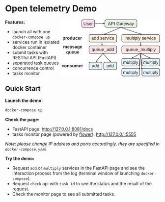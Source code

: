 # Open telemetry Demo

<img src="demo.svg" width=320 align="right">

**Features:**

- launch all with one `docker-compose up`
- services run in isolated docker container
- submit tasks with RESTful API (FastAPI)
- separated task queues
- concurrence control
- tasks monitor

## Quick Start

**Launch the demo:**

``` sh
docker-compose up
```

**Check the page:**

- FastAPI page: http://127.0.0.1:8081/docs
- tasks monitor page (powered by [flower](https://github.com/mher/flower)): http://127.0.0.1:5555

*Note: please change IP address and ports accordingly, they are specified in `docker-compose.yaml`*

**Try the demo:**

- Request `add` or `multiply` services in the FastAPI page and see the interaction process from the log (terminal window of launching `docker-compose`).
- Request `check` api with `task_id` to see the status and the result of the request.
- Check the monitor page to see all submitted tasks.